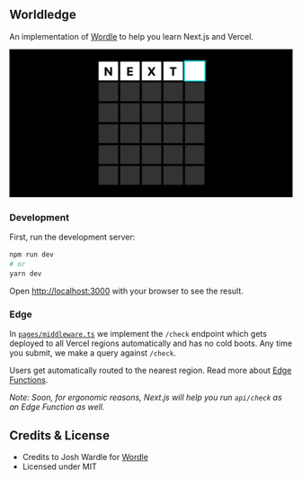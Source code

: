 ## Worldledge

An implementation of [Wordle](https://www.powerlanguage.co.uk/wordle/) to help
you learn Next.js and Vercel.

![Wordledge](public/card.png)

### Development

First, run the development server:

```bash
npm run dev
# or
yarn dev
```

Open [http://localhost:3000](http://localhost:3000) with your browser to see the result.

### Edge

In [`pages/middleware.ts`](pages/_middleware.ts) we implement the `/check` endpoint which gets deployed to all Vercel
regions automatically and has no cold boots. Any time you submit, we make a query against `/check`.

Users get automatically routed to the nearest region. Read more about [Edge Functions](https://vercel.com/edge).

_Note: Soon, for ergonomic reasons, Next.js will help you run `api/check` as an Edge Function as well._

## Credits & License

- Credits to Josh Wardle for [Wordle](https://www.powerlanguage.co.uk/wordle/)
- Licensed under MIT

